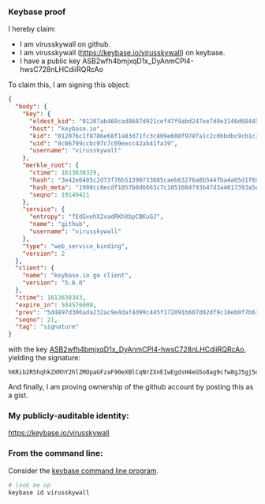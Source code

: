 ### Keybase proof

I hereby claim:

  * I am virusskywall on github.
  * I am virusskywall (https://keybase.io/virusskywall) on keybase.
  * I have a public key ASB2wfh4bmjxqD1x_DyAnmCPl4-hwsC728nLHCdiiRQRcAo

To claim this, I am signing this object:

```json
{
  "body": {
    "key": {
      "eldest_kid": "01207ab468cad8687d921cef47f9abd247ee7d0e3146d68445074b7e19ae0363769b0a",
      "host": "keybase.io",
      "kid": "012076c1f8786e68f1a83d71fc3c809e608f978fa1c2c0bbdbc9cb1c2762891411700a",
      "uid": "8c06799ccbc97c7c09eecc42ab41fa19",
      "username": "virusskywall"
    },
    "merkle_root": {
      "ctime": 1613638329,
      "hash": "3e42e6405c2d73f76b51390733885caeb63276a8b544fba4a65d1f69d19a64be002b56c98cdd119f424d5ea5d5cee65ebf9f092c3ba3d0bf89bf21dbf4a6fd76",
      "hash_meta": "1900cc0ecdf1057b0d6663c7c1851084793b47d3a4017393a5e6cc4acdf5aef0",
      "seqno": 19149421
    },
    "service": {
      "entropy": "fEdGxehX2vadRKhXbpCBKuGJ",
      "name": "github",
      "username": "virusskywall"
    },
    "type": "web_service_binding",
    "version": 2
  },
  "client": {
    "name": "keybase.io go client",
    "version": "5.6.0"
  },
  "ctime": 1613638343,
  "expire_in": 504576000,
  "prev": "5d4897d306ada232ac9e4daf4d99c445f172091b607d02df9c10eb0f7b63e364",
  "seqno": 21,
  "tag": "signature"
}
```

with the key [ASB2wfh4bmjxqD1x_DyAnmCPl4-hwsC728nLHCdiiRQRcAo](https://keybase.io/virusskywall), yielding the signature:

```
hKRib2R5hqhkZXRhY2hlZMOpaGFzaF90eXBlCqNrZXnEIwEgdsH4eG5o8ag9cfw8gJ5gj5ePocLAu9vJyxwnYokUEXAKp3BheWxvYWTESpcCFcQgXUiX0watojKsnk2vTZnERfFyCRtgfQLfnBDrD3tj42TEIHwC1zThEBIVMD3YD6s+fWW35da+eH4jThMpsnMVH5RRAgHCo3NpZ8RABTLEmsgyus/lh57Am2Gi9V9lWt+UfWEsVCs2WV8ne53A0Mk5c02Q50DIJVlMT6fL+RQjkIdcypuShU32VtHYDqhzaWdfdHlwZSCkaGFzaIKkdHlwZQildmFsdWXEILivYMO5tOf3BF0vmIU0dGZ1yFpB5467oaiNX+Rmn/EGo3RhZ80CAqd2ZXJzaW9uAQ==

```

And finally, I am proving ownership of the github account by posting this as a gist.

### My publicly-auditable identity:

https://keybase.io/virusskywall

### From the command line:

Consider the [keybase command line program](https://keybase.io/download).

```bash
# look me up
keybase id virusskywall
```
